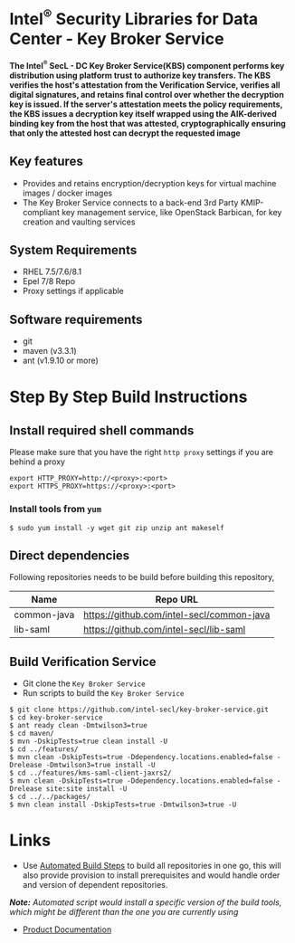 # Intel<sup>®</sup> Security Libraries for Data Center  - Key Broker Service
#### The Intel<sup>®</sup> SecL - DC Key Broker Service(KBS) component performs key distribution using platform trust to authorize key transfers. The KBS verifies the host's attestation from the Verification Service, verifies all digital signatures, and retains final control over whether the decryption key is issued. If the server's attestation meets the policy requirements, the KBS issues a decryption key itself wrapped using the AIK-derived binding key from the host that was attested, cryptographically ensuring that only the attested host can decrypt the requested image

## Key features
- Provides and retains encryption/decryption keys for virtual machine images / docker images
- The Key Broker Service connects to a back-end 3rd Party KMIP-compliant key management service, like OpenStack Barbican, for key creation and vaulting services

## System Requirements
- RHEL 7.5/7.6/8.1
- Epel 7/8 Repo
- Proxy settings if applicable

## Software requirements
- git
- maven (v3.3.1)
- ant (v1.9.10 or more)

# Step By Step Build Instructions
## Install required shell commands
Please make sure that you have the right `http proxy` settings if you are behind a proxy
```shell
export HTTP_PROXY=http://<proxy>:<port>
export HTTPS_PROXY=https://<proxy>:<port>
```
### Install tools from `yum`
```shell
$ sudo yum install -y wget git zip unzip ant makeself
```

## Direct dependencies
Following repositories needs to be build before building this repository,

| Name                       | Repo URL                                                 |
| -------------------------- | -------------------------------------------------------- |
| common-java                | https://github.com/intel-secl/common-java                |
| lib-saml                   | https://github.com/intel-secl/lib-saml                   |

## Build Verification Service

- Git clone the `Key Broker Service`
- Run scripts to build the `Key Broker Service`

```shell
$ git clone https://github.com/intel-secl/key-broker-service.git
$ cd key-broker-service
$ ant ready clean -Dmtwilson3=true
$ cd maven/
$ mvn -DskipTests=true clean install -U
$ cd ../features/
$ mvn clean -DskipTests=true -Ddependency.locations.enabled=false -Drelease -Dmtwilson3=true install -U
$ cd ../features/kms-saml-client-jaxrs2/
$ mvn clean -DskipTests=true -Ddependency.locations.enabled=false -Drelease site:site install -U
$ cd ../../packages/
$ mvn clean install -DskipTests=true -Dmtwilson3=true -U
```

# Links
 - Use [Automated Build Steps](https://01.org/intel-secl/documentation/build-installation-scripts) to build all repositories in one go, this will also provide provision to install prerequisites and would handle order and version of dependent repositories.

***Note:** Automated script would install a specific version of the build tools, which might be different than the one you are currently using*
 - [Product Documentation](https://01.org/intel-secl/documentation/intel%C2%AE-secl-dc-product-guide)

